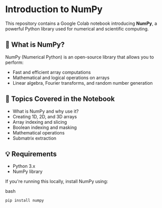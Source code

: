 # Introduction to NumPy

This repository contains a Google Colab notebook introducing **NumPy**, a powerful Python library used for numerical and scientific computing.

## 📌 What is NumPy?

NumPy (Numerical Python) is an open-source library that allows you to perform:
- Fast and efficient array computations
- Mathematical and logical operations on arrays
- Linear algebra, Fourier transforms, and random number generation

## 🧠 Topics Covered in the Notebook

- What is NumPy and why use it?
- Creating 1D, 2D, and 3D arrays
- Array indexing and slicing
- Boolean indexing and masking
- Mathematical operations
- Submatrix extraction

  
## 💡 Requirements

- Python 3.x
- NumPy library

If you're running this locally, install NumPy using:

bash
```
pip install numpy
```



